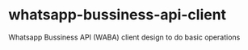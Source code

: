 # whatsapp-bussiness-api-client
Whatsapp Bussiness API (WABA) client design to do basic operations 
